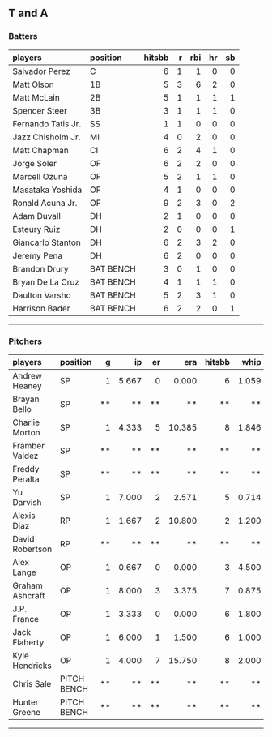 ## T and A

### Batters

 
|players            |position  | hitsbb|  r| rbi| hr| sb| 
|:------------------|:---------|------:|--:|---:|--:|--:| 
|Salvador Perez     |C         |      6|  1|   1|  0|  0| 
|Matt Olson         |1B        |      5|  3|   6|  2|  0| 
|Matt McLain        |2B        |      5|  1|   1|  1|  1| 
|Spencer Steer      |3B        |      3|  1|   1|  1|  0| 
|Fernando Tatis Jr. |SS        |      1|  1|   0|  0|  0| 
|Jazz Chisholm Jr.  |MI        |      4|  0|   2|  0|  0| 
|Matt Chapman       |CI        |      6|  2|   4|  1|  0| 
|Jorge Soler        |OF        |      6|  2|   2|  0|  0| 
|Marcell Ozuna      |OF        |      5|  2|   1|  1|  0| 
|Masataka Yoshida   |OF        |      4|  1|   0|  0|  0| 
|Ronald Acuna Jr.   |OF        |      9|  2|   3|  0|  2| 
|Adam Duvall        |DH        |      2|  1|   0|  0|  0| 
|Esteury Ruiz       |DH        |      2|  0|   0|  0|  1| 
|Giancarlo Stanton  |DH        |      6|  2|   3|  2|  0| 
|Jeremy Pena        |DH        |      6|  2|   0|  0|  0| 
|Brandon Drury      |BAT BENCH |      3|  0|   1|  0|  0| 
|Bryan De La Cruz   |BAT BENCH |      4|  1|   1|  1|  0| 
|Daulton Varsho     |BAT BENCH |      5|  2|   3|  1|  0| 
|Harrison Bader     |BAT BENCH |      6|  2|   2|  0|  1| 


* * *

### Pitchers

 
|players         |position    |  g|    ip| er|    era| hitsbb|  whip| so|  w| sv| 
|:---------------|:-----------|--:|-----:|--:|------:|------:|-----:|--:|--:|--:| 
|Andrew Heaney   |SP          |  1| 5.667|  0|  0.000|      6| 1.059|  4|  1|  0| 
|Brayan Bello    |SP          | **|    **| **|     **|     **|    **| **| **| **| 
|Charlie Morton  |SP          |  1| 4.333|  5| 10.385|      8| 1.846|  4|  0|  0| 
|Framber Valdez  |SP          | **|    **| **|     **|     **|    **| **| **| **| 
|Freddy Peralta  |SP          | **|    **| **|     **|     **|    **| **| **| **| 
|Yu Darvish      |SP          |  1| 7.000|  2|  2.571|      5| 0.714|  4|  0|  0| 
|Alexis Diaz     |RP          |  1| 1.667|  2| 10.800|      2| 1.200|  3|  0|  0| 
|David Robertson |RP          | **|    **| **|     **|     **|    **| **| **| **| 
|Alex Lange      |OP          |  1| 0.667|  0|  0.000|      3| 4.500|  0|  0|  0| 
|Graham Ashcraft |OP          |  1| 8.000|  3|  3.375|      7| 0.875|  5|  0|  0| 
|J.P. France     |OP          |  1| 3.333|  0|  0.000|      6| 1.800|  4|  1|  0| 
|Jack Flaherty   |OP          |  1| 6.000|  1|  1.500|      6| 1.000|  8|  1|  0| 
|Kyle Hendricks  |OP          |  1| 4.000|  7| 15.750|      8| 2.000|  3|  0|  0| 
|Chris Sale      |PITCH BENCH | **|    **| **|     **|     **|    **| **| **| **| 
|Hunter Greene   |PITCH BENCH | **|    **| **|     **|     **|    **| **| **| **| 


* * *


